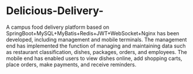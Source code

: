 # Delicious-Delivery-
A campus food delivery platform based on SpringBoot+MySQL+MyBatis+Redis+JWT+WebSocket+Nginx has been developed, including management and mobile terminals. The management end has implemented the function of managing and maintaining data such as restaurant classification, dishes, packages, orders, and employees. The mobile end has enabled users to view dishes online, add shopping carts, place orders, make payments, and receive reminders.
